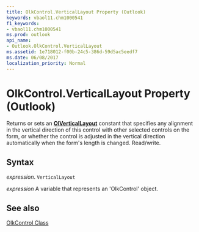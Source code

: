 ```yaml
---
title: OlkControl.VerticalLayout Property (Outlook)
keywords: vbaol11.chm1000541
f1_keywords:
- vbaol11.chm1000541
ms.prod: outlook
api_name:
- Outlook.OlkControl.VerticalLayout
ms.assetid: 1e718012-f00b-24c5-386d-59d5ac5eedf7
ms.date: 06/08/2017
localization_priority: Normal
---
```



# OlkControl.VerticalLayout Property (Outlook)

Returns or sets an  **[OlVerticalLayout](Outlook.OlVerticalLayout.md)** constant that specifies any alignment in the vertical direction of this control with other selected controls on the form, or whether the control is adjusted in the vertical direction automatically when the form's length is changed. Read/write.


## Syntax

_expression_. `VerticalLayout`

_expression_ A variable that represents an 'OlkControl' object.


## See also


[OlkControl Class](Outlook.olkcontrol.md)

